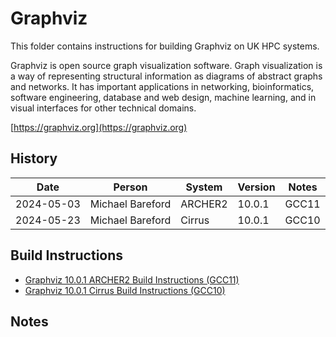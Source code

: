 Graphviz
========

This folder contains instructions for building Graphviz on UK HPC systems.

Graphviz is open source graph visualization software. Graph visualization is a way of representing structural information
as diagrams of abstract graphs and networks. It has important applications in networking, bioinformatics, software engineering,
database and web design, machine learning, and in visual interfaces for other technical domains.

[https://graphviz.org](https://graphviz.org)

History
-------

 Date | Person | System | Version | Notes
 ---- | ------ | ------ | ------- | -----
 2024-05-03 | Michael Bareford | ARCHER2 | 10.0.1 | GCC11
 2024-05-23 | Michael Bareford | Cirrus | 10.0.1 | GCC10

Build Instructions
--------------------

* [Graphviz 10.0.1 ARCHER2 Build Instructions (GCC11)](build_graphviz_10.0.1_archer2_gcc11.md)
* [Graphviz 10.0.1 Cirrus Build Instructions (GCC10)](build_graphviz_10.0.1_cirrus_gcc10.md)

Notes
-----
